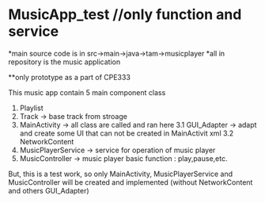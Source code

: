 # MusicApp_test //only function and service

*main source code is in src->main->java->tam->musicplayer
*all in repository is the music application 

**only prototype as a part of CPE333

This music app contain 5 main component class 
1. Playlist
2. Track -> base track from stroage
3. MainActivity -> all class are called and ran here
  3.1 GUI_Adapter -> adapt and create some UI that can not be created in MainActivit xml
  3.2 NetworkContent
4. MusicPlayerService -> service for operation of music player
5. MusicController -> music player basic function : play,pause,etc.

But, this is a test work, so only MainActivity, MusicPlayerService and MusicController will be created and implemented (without NetworkContent and others GUI_Adapter)

